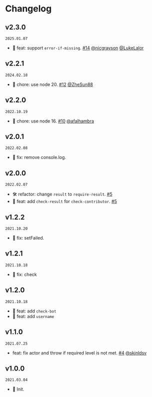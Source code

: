 <!--
🐞 Bug fix
🚀 New feature
💄 Perf
📝 Docs
⚡️ Code style
🛠 refactor
-->

# Changelog

## v2.3.0

`2025.01.07`

- 🚀 feat: support `error-if-missing`. [#14](https://github.com/actions-cool/check-user-permission/pull/14) [@nicgrayson](https://github.com/nicgrayson) [@LukeLalor](https://github.com/LukeLalor)

## v2.2.1

`2024.02.18`

- 💄 chore: use node 20. [#12](https://github.com/actions-cool/check-user-permission/pull/12) [@ZheSun88](https://github.com/ZheSun88)

## v2.2.0

`2022.10.19`

- 💄 chore: use node 16. [#10](https://github.com/actions-cool/check-user-permission/pull/10) [@afalhambra](https://github.com/afalhambra)

## v2.0.1

`2022.02.08`

- 🐞 fix: remove console.log.

## v2.0.0

`2022.02.07`

- 🛠 refactor: change `result` to `require-result`. [#5](https://github.com/actions-cool/check-user-permission/pull/5)
- 🚀 feat: add `check-result` for `check-contributor`. [#5](https://github.com/actions-cool/check-user-permission/pull/5)

## v1.2.2

`2021.10.20`

- 🐞 fix: setFailed.

## v1.2.1

`2021.10.18`

- 🐞 fix: check

## v1.2.0

`2021.10.18`

- 🚀 feat: add `check-bot`
- 🚀 feat: add `username`

## v1.1.0

`2021.07.25`

- feat: fix actor and throw if required level is not met. [#4](https://github.com/actions-cool/check-user-permission/pull/4) [@skjnldsv](https://github.com/skjnldsv)

## v1.0.0

`2021.03.04`

- 🎉 Init.

